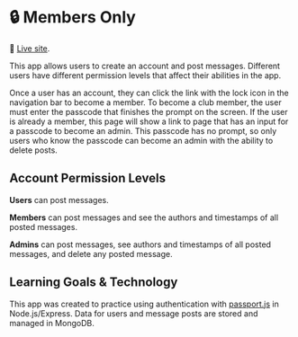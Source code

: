 # 🔒 Members Only

🔗 [Live site](https://members-only-sc.herokuapp.com/).

This app allows users to create an account and post messages. Different users have different permission levels that affect their abilities in the app.

Once a user has an account, they can click the link with the lock icon in the navigation bar to become a member. To become a club member, the user must enter the passcode that finishes the prompt on the screen. If the user is already a member, this page will show a link to page that has an input for a passcode to become an admin. This passcode has no prompt, so only users who know the passcode can become an admin with the ability to delete posts.

## Account Permission Levels

**Users** can post messages.

**Members** can post messages and see the authors and timestamps of all posted messages.

**Admins** can post messages, see authors and timestamps of all posted messages, and delete any posted message.

## Learning Goals & Technology

This app was created to practice using authentication with [passport.js](https://www.passportjs.org/) in Node.js/Express. Data for users and message posts are stored and managed in MongoDB.

